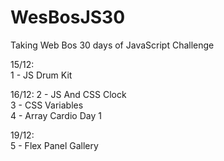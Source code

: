 # WesBosJS30

Taking Web Bos 30 days of JavaScript Challenge

15/12: <br>
1 - JS Drum Kit

16/12: 
2 - JS And CSS Clock <br>
3 - CSS Variables <br>
4 - Array Cardio Day 1 <br>
      
19/12: <br>
5 - Flex Panel Gallery
